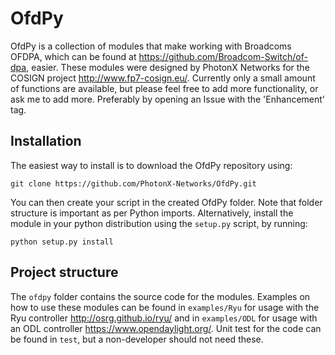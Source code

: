 OfdPy
=====
OfdPy is a collection of modules that make working with Broadcoms OFDPA, which
can be found at <https://github.com/Broadcom-Switch/of-dpa>, easier. These
modules were designed by PhotonX Networks for the COSIGN project 
<http://www.fp7-cosign.eu/>. Currently only a small amount of functions
are available, but please feel free to add more functionality, or ask
me to add more. Preferably by opening an Issue with the 'Enhancement'
tag.


Installation
------------
The easiest way to install is to download the OfdPy repository using:

```
git clone https://github.com/PhotonX-Networks/OfdPy.git
```

You can then create your script in the created OfdPy folder. Note that
folder structure is important as per Python imports. Alternatively,
install the module in your python distribution using the `setup.py` 
script, by running:

```
python setup.py install
```


Project structure
-----------------
The `ofdpy` folder contains the source code for the modules. Examples
on how to use these modules can be found in `examples/Ryu` for usage
with the Ryu controller <http://osrg.github.io/ryu/> and in 
`examples/ODL` for usage with an ODL controller <https://www.opendaylight.org/>.
Unit test for the code can be found in `test`, but a non-developer should
not need these.
